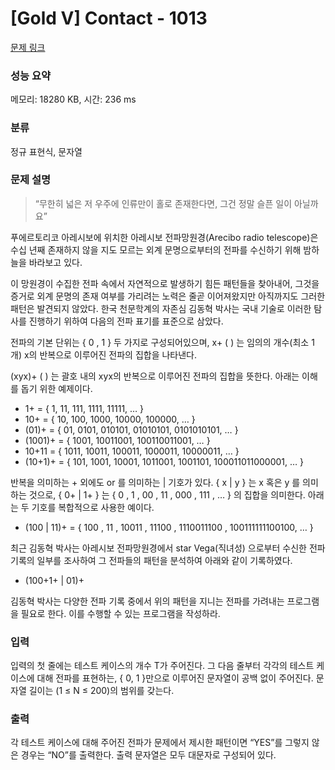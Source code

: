 # [Gold V] Contact - 1013 

[문제 링크](https://www.acmicpc.net/problem/1013) 

### 성능 요약

메모리: 18280 KB, 시간: 236 ms

### 분류

정규 표현식, 문자열

### 문제 설명

<blockquote>“무한히 넓은 저 우주에 인류만이 홀로 존재한다면, 그건 정말 슬픈 일이 아닐까요”</blockquote>

<p>푸에르토리코 아레시보에 위치한 아레시보 전파망원경(Arecibo radio telescope)은 수십 년째 존재하지 않을 지도 모르는 외계 문명으로부터의 전파를 수신하기 위해 밤하늘을 바라보고 있다.</p>

<p>이 망원경이 수집한 전파 속에서 자연적으로 발생하기 힘든 패턴들을 찾아내어, 그것을 증거로 외계 문명의 존재 여부를 가리려는 노력은 줄곧 이어져왔지만 아직까지도 그러한 패턴은 발견되지 않았다. 한국 천문학계의 자존심 김동혁 박사는 국내 기술로 이러한 탐사를 진행하기 위하여 다음의 전파 표기를 표준으로 삼았다.</p>

<p>전파의 기본 단위는 { 0 , 1 } 두 가지로 구성되어있으며, x+ (  ) 는 임의의 개수(최소 1개) x의 반복으로 이루어진 전파의 집합을 나타낸다.</p>

<p>(xyx)+ (  ) 는 괄호 내의 xyx의 반복으로 이루어진 전파의 집합을 뜻한다. 아래는 이해를 돕기 위한 예제이다.</p>

<ul>
	<li>1+ = { 1, 11, 111, 1111, 11111, … }</li>
	<li>10+ = { 10, 100, 1000, 10000, 100000, … }</li>
	<li>(01)+ = { 01, 0101, 010101, 01010101, 0101010101, … }</li>
	<li>(1001)+ = { 1001, 10011001, 100110011001, … }</li>
	<li>10+11 = { 1011, 10011, 100011, 1000011, 10000011, … }</li>
	<li>(10+1)+ = { 101, 1001, 10001, 1011001, 1001101, 100011011000001, … }</li>
</ul>

<p>반복을 의미하는 + 외에도 or 를 의미하는 | 기호가 있다. { x | y } 는 x 혹은 y 를 의미하는 것으로, { 0+ | 1+ } 는 { 0 , 1 , 00 , 11 , 000 , 111 , … } 의 집합을 의미한다. 아래는 두 기호를 복합적으로 사용한 예이다.</p>

<ul>
	<li>(100 | 11)+ = { 100 , 11 , 10011 , 11100 , 1110011100 , 100111111100100, … }</li>
</ul>

<p>최근 김동혁 박사는 아레시보 전파망원경에서 star Vega(직녀성) 으로부터 수신한 전파 기록의 일부를 조사하여 그 전파들의 패턴을 분석하여 아래와 같이 기록하였다.</p>

<ul>
	<li>(100+1+ | 01)+</li>
</ul>

<p>김동혁 박사는 다양한 전파 기록 중에서 위의 패턴을 지니는 전파를 가려내는 프로그램을 필요로 한다. 이를 수행할 수 있는 프로그램을 작성하라.</p>

### 입력 

 <p>입력의 첫 줄에는 테스트 케이스의 개수 T가 주어진다. 그 다음 줄부터 각각의 테스트 케이스에 대해 전파를 표현하는, { 0, 1 }만으로 이루어진 문자열이 공백 없이 주어진다. 문자열 길이는 (1 ≤ N ≤ 200)의 범위를 갖는다.</p>

### 출력 

 <p>각 테스트 케이스에 대해 주어진 전파가 문제에서 제시한 패턴이면 “YES”를 그렇지 않은 경우는 “NO”를 출력한다. 출력 문자열은 모두 대문자로 구성되어 있다.</p>

